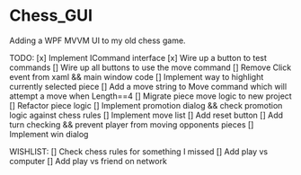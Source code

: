 # Chess_GUI
Adding a WPF MVVM UI to my old chess game.

TODO:
[x]     Implement ICommand interface
[x]     Wire up a button to test commands
[]      Wire up all buttons to use the move command
[]      Remove Click event from xaml && main window code
[]      Implement way to highlight currently selected piece
[]      Add a move string to Move command which will attempt a move when Length==4
[]      Migrate piece move logic to new project
[]      Refactor piece logic
[]      Implement promotion dialog && check promotion logic against chess rules
[]      Implement move list
[]      Add reset button
[]      Add turn checking && prevent player from moving opponents pieces
[]      Implement win dialog

WISHLIST:
[]      Check chess rules for something I missed
[]      Add play vs computer
[]      Add play vs friend on network
